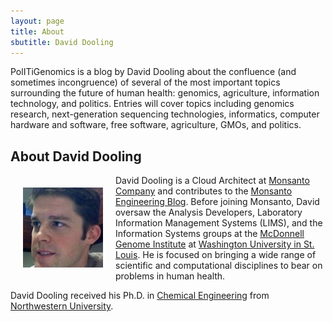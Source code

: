 ```yaml
---
layout: page
title: About
sbutitle: David Dooling
---
```


PolITiGenomics is a blog by David Dooling about the confluence (and
sometimes incongruence) of several of the most important topics
surrounding the future of human health: genomics, agriculture,
information technology, and politics.  Entries will cover topics
including genomics research, next-generation sequencing technologies,
informatics, computer hardware and software, free software,
agriculture, GMOs, and politics.

## About David Dooling

<img align="left" title="David Dooling" src="/assets/dd.jpg"
alt="David Dooling" width="128" height="128" style="margin: 20px" />
David Dooling is a Cloud Architect at
[Monsanto Company](http://www.monsanto.com) and contributes to the
[Monsanto Engineering Blog](http://engineering.monsanto.com).  Before
joining Monsanto, David oversaw the Analysis Developers, Laboratory
Information Management Systems (LIMS), and the Information Systems
groups at the [McDonnell Genome Institute](http://genome.wustl.edu/)
at [Washington University in St.  Louis](http://www.wustl.edu/).  He
is focused on bringing a wide range of scientific and computational
disciplines to bear on problems in human health.

David Dooling received his Ph.D. in [Chemical
Engineering](http://www.chem-biol-eng.northwestern.edu/) from [Northwestern
University](http://www.northwestern.edu/).
